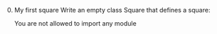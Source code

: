 0. My first square
	Write an empty class Square that defines a square:

	You are not allowed to import any module
